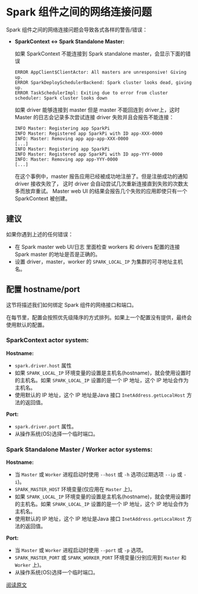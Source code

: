 # Spark 组件之间的网络连接问题

Spark 组件之间的网络连接问题会导致各式各样的警告/错误：

- **SparkContext <-> Spark Standalone Master:**

    如果 SparkContext 不能连接到 Spark standalone master，会显示下面的错误

    ```
    ERROR AppClient$ClientActor: All masters are unresponsive! Giving up.
    ERROR SparkDeploySchedulerBackend: Spark cluster looks dead, giving up.
    ERROR TaskSchedulerImpl: Exiting due to error from cluster scheduler: Spark cluster looks down
    ```

    如果 driver 能够连接到 master 但是 master 不能回连到 driver上，这时 Master 的日志会记录多次尝试连接 driver 失败并且会报告不能连接：

    ```
    INFO Master: Registering app SparkPi
    INFO Master: Registered app SparkPi with ID app-XXX-0000
    INFO: Master: Removing app app-app-XXX-0000
    [...]
    INFO Master: Registering app SparkPi
    INFO Master: Registered app SparkPi with ID app-YYY-0000
    INFO: Master: Removing app app-YYY-0000
    [...]
    ```

    在这个事例中，master 报告应用已经被成功地注册了。但是注册成功的通知 driver 接收失败了， 这时 driver 会自动尝试几次重新连接直到失败的次数太多而放弃重试。 Master web UI 的结果会报告几个失败的应用即使只有一个 SparkContext 被创建。

## 建议

如果你遇到上述的任何错误：

- 在 Spark master web UI/日志 里面检查 workers 和 drivers 配置的连接 Spark master 的地址是否是正确的。
- 设置 driver，master，worker 的 `SPARK_LOCAL_IP` 为集群的可寻地址主机名。

## 配置 hostname/port

这节将描述我们如何绑定 Spark 组件的网络接口和端口。

在每节里，配置会按照优先级降序的方式排列。如果上一个配置没有提供，最终会使用默认的配置。

### SparkContext actor system:

**Hostname:**

- `spark.driver.host` 属性
- 如果 `SPARK_LOCAL_IP` 环境变量的设置是主机名(hostname)，就会使用设置时的主机名。如果 `SPARK_LOCAL_IP` 设置的是一个 IP 地址，这个 IP 地址会作为主机名。
- 使用默认的 IP 地址，这个 IP 地址是Java 接口 `InetAddress.getLocalHost` 方法的返回值。

**Port:**

- `spark.driver.port` 属性。
- 从操作系统(OS)选择一个临时端口。

### Spark Standalone Master / Worker actor systems:

**Hostname:**

- 当 `Master` 或 `Worker` 进程启动时使用 `--host` 或 `-h` 选项(过期选项 `--ip` 或 `-i`)。
- `SPARK_MASTER_HOST` 环境变量(仅应用在 `Master` 上)。
- 如果 `SPARK_LOCAL_IP` 环境变量的设置是主机名(hostname)，就会使用设置时的主机名。如果 `SPARK_LOCAL_IP` 设置的是一个 IP 地址，这个 IP 地址会作为主机名。
- 使用默认的 IP 地址，这个 IP 地址是Java 接口 `InetAddress.getLocalHost` 方法的返回值。

**Port:**

- 当 `Master` 或 `Worker` 进程启动时使用 `--port` 或 `-p` 选项。
- `SPARK_MASTER_PORT` 或 `SPARK_WORKER_PORT` 环境变量(分别应用到 `Master` 和 `Worker` 上)。
- 从操作系统(OS)选择一个临时端口。

[阅读原文](http://databricks.gitbooks.io/databricks-spark-knowledge-base/content/troubleshooting/connectivity_issues.html)

